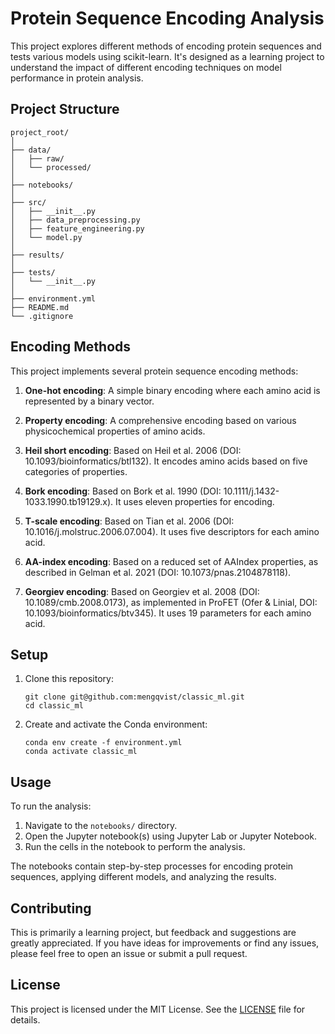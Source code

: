 # Protein Sequence Encoding Analysis

This project explores different methods of encoding protein sequences and tests various models using scikit-learn. It's designed as a learning project to understand the impact of different encoding techniques on model performance in protein analysis.

## Project Structure

```
project_root/
│
├── data/
│   ├── raw/
│   └── processed/
│
├── notebooks/
│
├── src/
│   ├── __init__.py
│   ├── data_preprocessing.py
│   ├── feature_engineering.py
│   └── model.py
│
├── results/
│
├── tests/
│   └── __init__.py
│
├── environment.yml
├── README.md
└── .gitignore
```

## Encoding Methods

This project implements several protein sequence encoding methods:

1. **One-hot encoding**: A simple binary encoding where each amino acid is represented by a binary vector.

2. **Property encoding**: A comprehensive encoding based on various physicochemical properties of amino acids.

3. **Heil short encoding**: Based on Heil et al. 2006 (DOI: 10.1093/bioinformatics/btl132). It encodes amino acids based on five categories of properties.

4. **Bork encoding**: Based on Bork et al. 1990 (DOI: 10.1111/j.1432-1033.1990.tb19129.x). It uses eleven properties for encoding.

5. **T-scale encoding**: Based on Tian et al. 2006 (DOI: 10.1016/j.molstruc.2006.07.004). It uses five descriptors for each amino acid.

6. **AA-index encoding**: Based on a reduced set of AAIndex properties, as described in Gelman et al. 2021 (DOI: 10.1073/pnas.2104878118).

7. **Georgiev encoding**: Based on Georgiev et al. 2008 (DOI: 10.1089/cmb.2008.0173), as implemented in ProFET (Ofer & Linial, DOI: 10.1093/bioinformatics/btv345). It uses 19 parameters for each amino acid.

## Setup

1. Clone this repository:
   ```
   git clone git@github.com:mengqvist/classic_ml.git
   cd classic_ml
   ```

2. Create and activate the Conda environment:
   ```
   conda env create -f environment.yml
   conda activate classic_ml
   ```

## Usage

To run the analysis:

1. Navigate to the `notebooks/` directory.
2. Open the Jupyter notebook(s) using Jupyter Lab or Jupyter Notebook.
3. Run the cells in the notebook to perform the analysis.

The notebooks contain step-by-step processes for encoding protein sequences, applying different models, and analyzing the results.

## Contributing

This is primarily a learning project, but feedback and suggestions are greatly appreciated. If you have ideas for improvements or find any issues, please feel free to open an issue or submit a pull request.

## License

This project is licensed under the MIT License. See the [LICENSE](LICENSE) file for details.